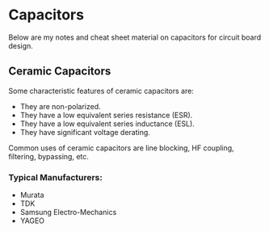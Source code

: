 # Capacitors

Below are my notes and cheat sheet material on capacitors for circuit board design.

## Ceramic Capacitors

Some characteristic features of ceramic capacitors are:
- They are non-polarized.
- They have a low equivalent series resistance (ESR).
- They have a low equivalent series inductance (ESL).
- They have significant voltage derating. 


Common uses of ceramic capacitors are line blocking, HF coupling, filtering, bypassing, etc.

### Typical Manufacturers:
- Murata
- TDK
- Samsung Electro-Mechanics
- YAGEO

